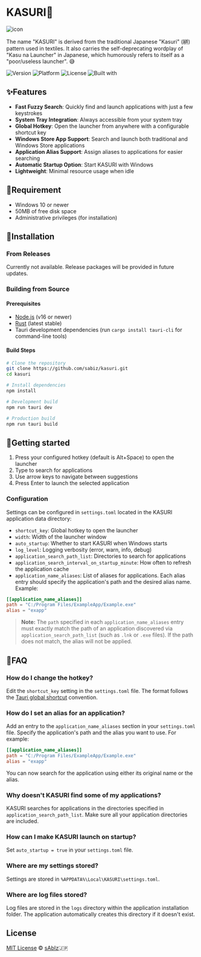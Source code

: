# KASURI👘

![icon](./res/kasuri.ico)

The name "KASURI" is derived from the traditional Japanese "Kasuri" (絣) pattern used in textiles. 
It also carries the self-deprecating wordplay of "Kasu na Launcher" in Japanese, which humorously refers to itself as a "poor/useless launcher". 😅


![Version](https://img.shields.io/badge/version-0.1.0-blue.svg)
![Platform](https://img.shields.io/badge/platform-Windows-brightgreen.svg)
![License](https://img.shields.io/badge/license-MIT-yellow.svg)
![Built with](https://img.shields.io/badge/built%20with-Rust%20%2B%20Tauri-orange.svg)

## :sparkles:Features

- **Fast Fuzzy Search**: Quickly find and launch applications with just a few keystrokes
- **System Tray Integration**: Always accessible from your system tray
- **Global Hotkey**: Open the launcher from anywhere with a configurable shortcut key
- **Windows Store App Support**: Search and launch both traditional and Windows Store applications
- **Application Alias Support**: Assign aliases to applications for easier searching
- **Automatic Startup Option**: Start KASURI with Windows
- **Lightweight**: Minimal resource usage when idle

## :egg:Requirement

- Windows 10 or newer
- 50MB of free disk space
- Administrative privileges (for installation)

## :hatching_chick:Installation

### From Releases

Currently not available. Release packages will be provided in future updates.

### Building from Source

#### Prerequisites

- [Node.js](https://nodejs.org/) (v16 or newer)
- [Rust](https://www.rust-lang.org/tools/install) (latest stable)
- Tauri development dependencies (run `cargo install tauri-cli` for command-line tools)

#### Build Steps

```bash
# Clone the repository
git clone https://github.com/sabiz/kasuri.git
cd kasuri

# Install dependencies
npm install

# Development build
npm run tauri dev

# Production build
npm run tauri build
```

## :hatched_chick:Getting started


1. Press your configured hotkey (default is Alt+Space) to open the launcher
2. Type to search for applications
3. Use arrow keys to navigate between suggestions
4. Press Enter to launch the selected application

### Configuration

Settings can be configured in `settings.toml` located in the KASURI application data directory:

- `shortcut_key`: Global hotkey to open the launcher
- `width`: Width of the launcher window
- `auto_startup`: Whether to start KASURI when Windows starts
- `log_level`: Logging verbosity (error, warn, info, debug)
- `application_search_path_list`: Directories to search for applications
- `application_search_interval_on_startup_minute`: How often to refresh the application cache
- `application_name_aliases`: List of aliases for applications. Each alias entry should specify the application's path and the desired alias name. Example:

```toml
[[application_name_aliases]]
path = "C:/Program Files/ExampleApp/Example.exe"
alias = "exapp"
```

> **Note:**
> The `path` specified in each `application_name_aliases` entry must exactly match the path of an application discovered via `application_search_path_list` (such as `.lnk` or `.exe` files). If the path does not match, the alias will not be applied.

## :chicken:FAQ

### How do I change the hotkey?

Edit the `shortcut_key` setting in the `settings.toml` file. The format follows the [Tauri global shortcut](https://tauri.app/v1/api/js/globalShortcut/) convention.

### How do I set an alias for an application?

Add an entry to the `application_name_aliases` section in your `settings.toml` file. Specify the application's path and the alias you want to use. For example:

```toml
[[application_name_aliases]]
path = "C:/Program Files/ExampleApp/Example.exe"
alias = "exapp"
```
You can now search for the application using either its original name or the alias.

### Why doesn't KASURI find some of my applications?

KASURI searches for applications in the directories specified in `application_search_path_list`. Make sure all your application directories are included.

### How can I make KASURI launch on startup?

Set `auto_startup = true` in your `settings.toml` file.

### Where are my settings stored?

Settings are stored in `%APPDATA%\Local\KASURI\settings.toml`.

### Where are log files stored?

Log files are stored in the `logs` directory within the application installation folder. The application automatically creates this directory if it doesn't exist.

## License

[MIT License](LICENSE) :copyright: [sAbIz](https://github.com/sabiz):jp:
